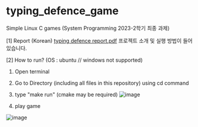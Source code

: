 # typing_defence_game
Simple Linux C games (System Programming 2023-2학기 최종 과제)

[1] Report (Korean)
[typing defence report.pdf](https://github.com/user-attachments/files/17084407/typing.defence.report.pdf)
프로젝트 소개 및 실행 방법이 들어 있습니다.

[2] How to run?
(OS : ubuntu // windows not supported)
1. Open terminal
2. Go to Directory (including all files in this repository) using cd command
3. type "make run"   (cmake may be required)
 ![image](https://github.com/user-attachments/assets/a2cb64c1-c42c-429c-8363-322a3279a5e1) 


4. play game

 ![image](https://github.com/user-attachments/assets/52e88438-f6f6-462b-95a5-d2001738c291)
